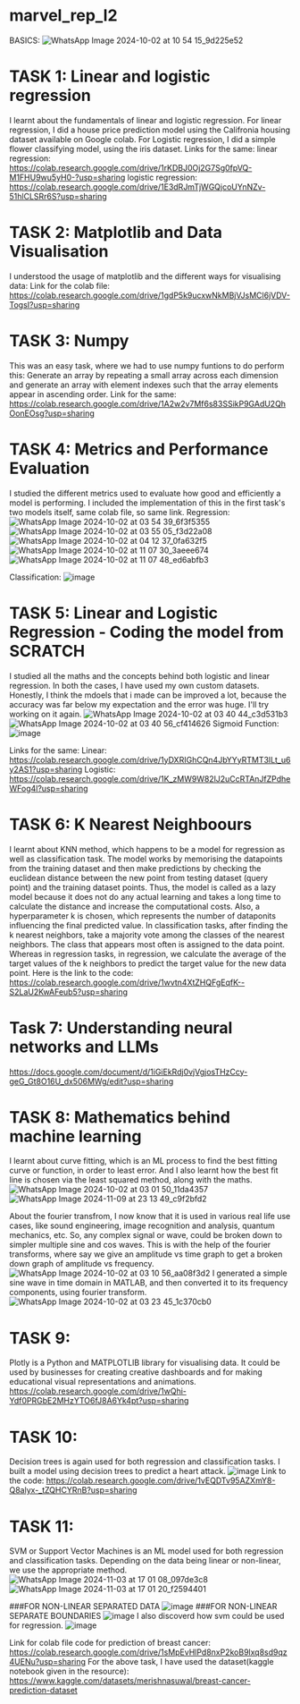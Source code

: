 # marvel_rep_l2
BASICS:
![WhatsApp Image 2024-10-02 at 10 54 15_9d225e52](https://github.com/user-attachments/assets/b86a5478-6d64-48ee-804e-eece87d53b9b)


# TASK 1: Linear and logistic regression
I learnt about the fundamentals of linear and logistic regression.
For linear regression, I did a house price prediction model using the Califronia housing dataset available on Google colab.
For Logistic regression, I did a simple flower classifying model, using the iris dataset.
Links for the same:
linear regression: https://colab.research.google.com/drive/1rKDBJ0Oj2G7Sg0fpVQ-M1FHU9wu5yH0-?usp=sharing
logistic regression: https://colab.research.google.com/drive/1E3dRJmTjWGQjcoUYnNZv-51hlCLSRr6S?usp=sharing

# TASK 2: Matplotlib and Data Visualisation
I understood the usage of matplotlib and the different ways for visualising data:
Link for the colab file: https://colab.research.google.com/drive/1gdP5k9ucxwNkMBjVJsMCl6jVDV-TogsI?usp=sharing

# TASK 3: Numpy
This was an easy task, where we had to use numpy funtions to do perform this: Generate an array by repeating a small array across each dimension and generate an array with element indexes such that the array elements appear in ascending order.
Link for the same: https://colab.research.google.com/drive/1A2w2v7Mf6s83SSikP9GAdU2QhOonEOsg?usp=sharing

# TASK 4: Metrics and Performance Evaluation
I studied the different metrics used to evaluate how good and efficiently a model is performing. I included the implementation of this in the first task's two models itself, same colab file, so same link.
Regression:
![WhatsApp Image 2024-10-02 at 03 54 39_6f3f5355](https://github.com/user-attachments/assets/6ac07f69-ddb0-4e37-9426-bc303beb09e2)
![WhatsApp Image 2024-10-02 at 03 55 05_f3d22a08](https://github.com/user-attachments/assets/a59d934b-392d-4d4f-9410-091eb6117e46)
![WhatsApp Image 2024-10-02 at 04 12 37_0fa632f5](https://github.com/user-attachments/assets/a498c131-c1e5-4c27-9f75-1c16cebfdfcf)
![WhatsApp Image 2024-10-02 at 11 07 30_3aeee674](https://github.com/user-attachments/assets/5b61c335-edf6-4090-a87b-e43f325bcb22)
![WhatsApp Image 2024-10-02 at 11 07 48_ed6abfb3](https://github.com/user-attachments/assets/1f1c2e75-20e5-4cf9-85da-569cd57967d8)


Classification:
![image](https://github.com/user-attachments/assets/ccbace07-0e86-4ba1-b3e4-476db560c5fb)

# TASK 5: Linear and Logistic Regression - Coding the model from SCRATCH
I studied all the maths and the concepts behind both logistic and linear regression. In both the cases, I have used my own custom datasets. Honestly, I think the mdoels that i made can be improved a lot, because the accuracy was far below my expectation and the error was huge. I'll try working on it again.
![WhatsApp Image 2024-10-02 at 03 40 44_c3d531b3](https://github.com/user-attachments/assets/8821aeb2-9b7d-467e-b0fb-44a7871dba2f)
![WhatsApp Image 2024-10-02 at 03 40 56_cf414626](https://github.com/user-attachments/assets/92015b94-a5b6-4344-a8e2-e49e07da4759)
Sigmoid Function:
![image](https://github.com/user-attachments/assets/cadf5539-88f8-401a-8100-63e186a7f3c4)


Links for the same:
Linear: https://colab.research.google.com/drive/1yDXRIGhCQn4JbYYyRTMT3ILt_u6y2AS1?usp=sharing
Logistic: https://colab.research.google.com/drive/1K_zMW9W82lJ2uCcRTAnJfZPdheWFog4l?usp=sharing

# TASK 6: K Nearest Neighboours
I learnt about KNN method, which happens to be a model for regression as well as classification task. The model works by memorising the datapoints from the training dataset and then make predictions by checking the euclidean distance between the new point from testing dataset (query point) and the training dataset points. Thus, the model is called as a lazy model because it does not do any actual learning and takes a long time to calculate the distance and increase the computational costs. Also, a hyperparameter k is chosen, which represents the number of dataponits influencing the final predicted value. In classification tasks, after finding the k nearest neighbors, take a majority vote among the classes of the nearest neighbors. The class that appears most often is assigned to the data point. Whereas in regression tasks, in regression, we calculate the average of the target values of the k neighbors to predict the target value for the new data point.
Here is the link to the code: https://colab.research.google.com/drive/1wvtn4XtZHQFgEqfK--S2LaU2KwAFeub5?usp=sharing

# Task 7: Understanding neural networks and LLMs
https://docs.google.com/document/d/1iGiEkRdj0vjVgjosTHzCcy-geG_Gt8O16U_dx506MWg/edit?usp=sharing


# TASK 8: Mathematics behind machine learning
I learnt about curve fitting, which is an ML process to find the best fitting curve or function, in order to least error. 
And I also learnt how the best fit line is chosen via the least squared method, along with the maths. 
![WhatsApp Image 2024-10-02 at 03 01 50_11da4357](https://github.com/user-attachments/assets/e41a7591-0981-4f92-8b8e-d3e3096d139f)
![WhatsApp Image 2024-11-09 at 23 13 49_c9f2bfd2](https://github.com/user-attachments/assets/c35d9280-7f83-4fa4-8dc3-61b534dd18da)

About the fourier transfrom, I now know that it is used in various real life use cases, like sound engineering, image recognition and analysis, quantum mechanics, etc.
So, any complex signal or wave, could be broken down to simpler multiple sine and cos waves. This is with the help of the fourier transforms, where say we give an amplitude vs time graph to get a broken down graph of amplitude vs frequency.
![WhatsApp Image 2024-10-02 at 03 10 56_aa08f3d2](https://github.com/user-attachments/assets/2e18534a-7bec-4c47-814c-43264a8170b2)
I generated a simple sine wave in time domain in MATLAB, and then converted it to its frequency components, using fourier transform.
![WhatsApp Image 2024-10-02 at 03 23 45_1c370cb0](https://github.com/user-attachments/assets/c46cc457-d7ae-427a-81c3-d7bc0f5b26a8) 

# TASK 9: 
Plotly is a Python and MATPLOTLIB library for visualising data. It could be used by businesses for creating creative dashboards and for making educational visual representations and animations.
https://colab.research.google.com/drive/1wQhi-Ydf0PRGbE2MHzYTO6fJ8A6Yk4pt?usp=sharing

# TASK 10:
Decision trees is again used for both regression and classification tasks. 
I built a model using decision trees to predict a heart attack.
![image](https://github.com/user-attachments/assets/b3a9cdc9-bed8-4ac6-9cd3-88ad8ad22e19)
Link to the code: https://colab.research.google.com/drive/1vEQDTv95AZXmY8-Q8alyx-_tZQHCYRnB?usp=sharing

# TASK 11:
SVM or Support Vector Machines is an ML model used for both regression and classification tasks. Depending on the data being linear or non-linear, we use the appropriate method.  ![WhatsApp Image 2024-11-03 at 17 01 08_097de3c8](https://github.com/user-attachments/assets/bd6676cb-525e-4ebd-9fb7-7d0c8d266217)
![WhatsApp Image 2024-11-03 at 17 01 20_f2594401](https://github.com/user-attachments/assets/89f1d2f1-6dc9-48f9-be43-1d147ffc5880)


###FOR NON-LINEAR SEPARATED DATA
![image](https://github.com/user-attachments/assets/c30bcd49-33e2-418e-9899-ea4407dff9f5)
###FOR NON-LINEAR SEPARATE BOUNDARIES
![image](https://github.com/user-attachments/assets/6c60fd72-1124-454e-a754-56d6761defca)
I also discoverd how svm could be used for regression.
![image](https://github.com/user-attachments/assets/68136e6e-7d99-4d6d-a182-124bfb80cee6)

Link for colab file code for prediction of breast cancer: https://colab.research.google.com/drive/1sMpEvHlPd8nxP2koB9lxq8sd9qz4UENu?usp=sharing
For the above task, I have used the dataset(kaggle notebook given in the resource): https://www.kaggle.com/datasets/merishnasuwal/breast-cancer-prediction-dataset
